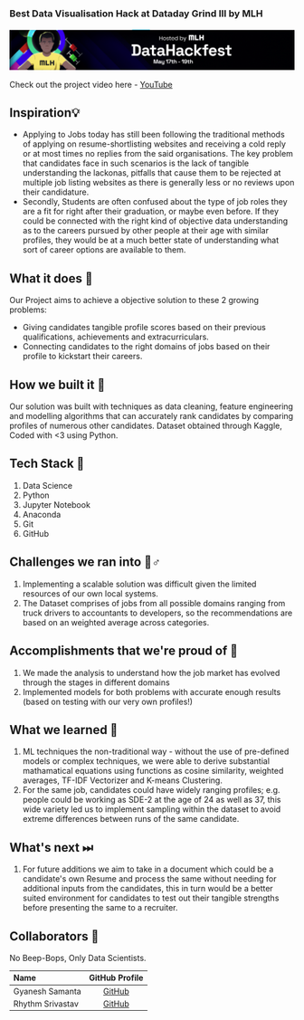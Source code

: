  ### Best Data Visualisation Hack at Dataday Grind III by MLH

![HackathonPoster](Repository-Assests/HackathonPoster.png) 

Check out the project video here - [YouTube](https://youtu.be/Kz0wZPgQxYc)

## Inspiration💡
 - Applying to Jobs today has still been following the traditional methods of applying on resume-shortlisting websites and receiving a cold reply or at most times no replies from the said organisations. The key problem that candidates face in such scenarios is the lack of tangible understanding the lackonas, pitfalls that cause them to be rejected at multiple job listing websites as there is generally less or no reviews upon their candidature. 
 - Secondly, Students are often confused about the type of job roles they are a fit for right after their graduation, or maybe even before. If they could be connected with the right kind of objective data understanding as to the careers pursued by other people at their age with similar profiles, they would be at a much better state of understanding what sort of career options are available to them. 

## What it does 🧭

Our Project aims to achieve a objective solution to these 2 growing problems: 

 - Giving candidates tangible profile scores based on their previous qualifications, achievements and extracurriculars. 
 - Connecting candidates to the right domains of jobs based on their profile to kickstart their careers. 


## How we built it 🔧

Our solution was built with techniques as data cleaning, feature engineering and modelling algorithms that can accurately rank candidates by comparing profiles of numerous other candidates. 
Dataset obtained through Kaggle, Coded with <3 using Python. 

## Tech Stack 🔨
1. Data Science
2. Python
3. Jupyter Notebook
4. Anaconda
5. Git
6. GitHub

## Challenges we ran into 🏃♂️

1. Implementing a scalable solution was difficult given the limited resources of our own local systems. 
2. The Dataset comprises of jobs from all possible domains ranging from truck drivers to accountants to developers, so the recommendations are based on an weighted average across categories. 

## Accomplishments that we're proud of 🏅
1. We made the analysis to understand how the job market has evolved through the stages in different domains
2. Implemented models for both problems with accurate enough results (based on testing with our very own profiles!)

## What we learned 🧠
1. ML techniques the non-traditional way - without the use of pre-defined models or complex techniques, we were able to derive substantial mathamatical equations using functions as cosine similarity, weighted averages, TF-IDF Vectorizer and K-means Clustering.
2. For the same job, candidates could have widely ranging profiles; e.g. people could be working as SDE-2 at the age of 24 as well as 37, this wide variety led us to implement sampling within the dataset to avoid extreme differences between runs of the same candidate. 


## What's next ⏭
 1. For future additions we aim to take in a document which could be a candidate's own Resume and process the same without needing for additional inputs from the candidates, this in turn would be a better suited environment for candidates to test out their tangible strengths before presenting the same to a recruiter. 

## Collaborators 🤖

No Beep-Bops, Only Data Scientists.

| Name      | GitHub Profile     |
| :------------- | :----------: |
|  Gyanesh Samanta   | [GitHub](https://www.github.com/gyanesh-samanta-123) |
|  Rhythm Srivastav  | [GitHub](https://github.com/RhythmSrivastava) |